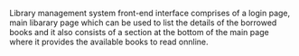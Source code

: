 Library management system front-end interface comprises of a login page, main libarary page which can be used to list the details of the borrowed books and it also consists of a section at the bottom of the main page where it provides the available books to read onnline.
